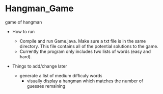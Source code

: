# Hangman_Game
game of hangman

* How to run
	* Compile and run Game.java. Make sure a txt file is in the same directory. This file contains all of the potential solutions to the game.
	* Currently the program only includes two lists of words (easy and hard).
	
* Things to add/change later
  * generate a list of medium difficuly words
	* visually display a hangman which matches the number of guesses remaining